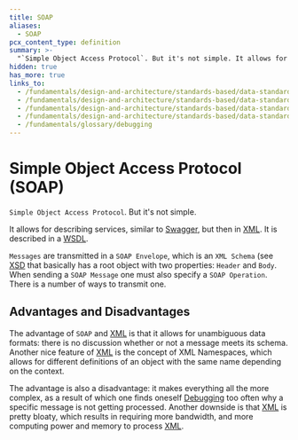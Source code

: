 ```yaml
---
title: SOAP
aliases:
  - SOAP
pcx_content_type: definition
summary: >-
  "`Simple Object Access Protocol`. But it's not simple. It allows for describing services, similar to [Swagger](/fundamentals/design-and-architecture/standards-based/data-standards/swagger), but then in [XML](/fundamentals/design-and-architecture/standards-based/data-standards/xml). It is described in a [WSDL](/fundamentals/design-and-architecture/standards-based/data-standards/wsdl)."
hidden: true
has_more: true
links_to:
  - /fundamentals/design-and-architecture/standards-based/data-standards/swagger
  - /fundamentals/design-and-architecture/standards-based/data-standards/xml
  - /fundamentals/design-and-architecture/standards-based/data-standards/wsdl
  - /fundamentals/design-and-architecture/standards-based/data-standards/xsd
  - /fundamentals/glossary/debugging
---
```


# Simple Object Access Protocol (SOAP)

`Simple Object Access Protocol`. But it's not simple.

It allows for describing services, similar to [Swagger](/fundamentals/design-and-architecture/standards-based/data-standards/swagger), but then in [XML](/fundamentals/design-and-architecture/standards-based/data-standards/xml). It is described in a [WSDL](/fundamentals/design-and-architecture/standards-based/data-standards/wsdl).

`Messages` are transmitted in a `SOAP Envelope`, which is an `XML Schema` (see [XSD](/fundamentals/design-and-architecture/standards-based/data-standards/xsd) that basically has a root object with two properties: `Header` and `Body`. When sending a `SOAP Message` one must also specify a `SOAP Operation`. There is a number of ways to transmit one.

## Advantages and Disadvantages

The advantage of `SOAP` and [XML](/fundamentals/design-and-architecture/standards-based/data-standards/xml) is that it allows for unambiguous data formats: there is no discussion whether or not a message meets its schema. Another nice feature of [XML](/fundamentals/design-and-architecture/standards-based/data-standards/xml) is the concept of XML Namespaces, which allows for different definitions of an object with the same name depending on the context.

The advantage is also a disadvantage: it makes everything all the more complex, as a result of which one finds oneself [Debugging](/fundamentals/glossary/debugging) too often why a specific message is not getting processed. Another downside is that [XML](/fundamentals/design-and-architecture/standards-based/data-standards/xml) is pretty bloaty, which results in requiring more bandwidth, and more computing power and memory to process [XML](/fundamentals/design-and-architecture/standards-based/data-standards/xml).
